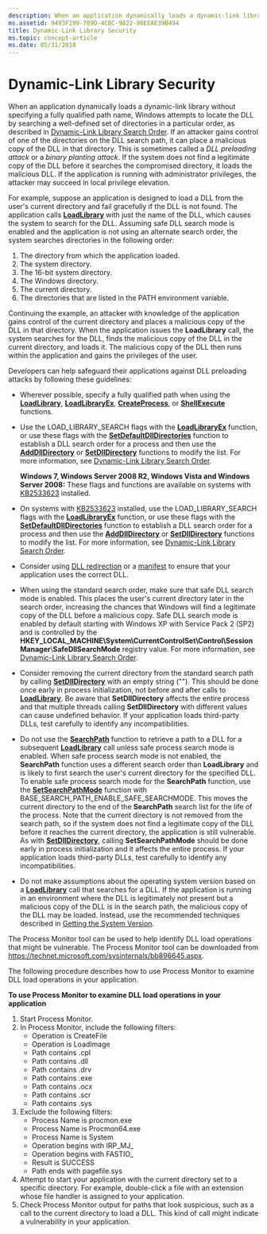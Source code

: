 ```yaml
---
description: When an application dynamically loads a dynamic-link library without specifying a fully qualified path name, Windows attempts to locate the DLL by searching a well-defined set of directories in a particular order, as described in Dynamic-Link Library Search Order. If an attacker gains control of one of the directories on the DLL search path, it can place a malicious copy of the DLL in that directory. This is sometimes called a DLL preloading attack or a binary planting attack.
ms.assetid: 9493F299-789D-4CBC-9822-96EEAE39B494
title: Dynamic-Link Library Security
ms.topic: concept-article
ms.date: 05/31/2018
---
```


# Dynamic-Link Library Security

When an application dynamically loads a dynamic-link library without specifying a fully qualified path name, Windows attempts to locate the DLL by searching a well-defined set of directories in a particular order, as described in [Dynamic-Link Library Search Order](dynamic-link-library-search-order.md). If an attacker gains control of one of the directories on the DLL search path, it can place a malicious copy of the DLL in that directory. This is sometimes called a *DLL preloading attack* or a *binary planting attack*. If the system does not find a legitimate copy of the DLL before it searches the compromised directory, it loads the malicious DLL. If the application is running with administrator privileges, the attacker may succeed in local privilege elevation.

For example, suppose an application is designed to load a DLL from the user's current directory and fail gracefully if the DLL is not found. The application calls [**LoadLibrary**](/windows/win32/api/libloaderapi/nf-libloaderapi-loadlibrarya) with just the name of the DLL, which causes the system to search for the DLL. Assuming safe DLL search mode is enabled and the application is not using an alternate search order, the system searches directories in the following order:

1.  The directory from which the application loaded.
2.  The system directory.
3.  The 16-bit system directory.
4.  The Windows directory.
5.  The current directory.
6.  The directories that are listed in the PATH environment variable.

Continuing the example, an attacker with knowledge of the application gains control of the current directory and places a malicious copy of the DLL in that directory. When the application issues the **LoadLibrary** call, the system searches for the DLL, finds the malicious copy of the DLL in the current directory, and loads it. The malicious copy of the DLL then runs within the application and gains the privileges of the user.

Developers can help safeguard their applications against DLL preloading attacks by following these guidelines:

-   Wherever possible, specify a fully qualified path when using the [**LoadLibrary**](/windows/win32/api/libloaderapi/nf-libloaderapi-loadlibrarya), [**LoadLibraryEx**](/windows/desktop/api/LibLoaderAPI/nf-libloaderapi-loadlibraryexa), [**CreateProcess**](/windows/desktop/api/processthreadsapi/nf-processthreadsapi-createprocessa), or [**ShellExecute**](/windows/desktop/api/shellapi/nf-shellapi-shellexecutea) functions.
-   Use the LOAD\_LIBRARY\_SEARCH flags with the [**LoadLibraryEx**](/windows/desktop/api/LibLoaderAPI/nf-libloaderapi-loadlibraryexa) function, or use these flags with the [**SetDefaultDllDirectories**](/windows/desktop/api/LibLoaderAPI/nf-libloaderapi-setdefaultdlldirectories) function to establish a DLL search order for a process and then use the [**AddDllDirectory**](/windows/desktop/api/LibLoaderAPI/nf-libloaderapi-adddlldirectory) or [**SetDllDirectory**](/windows/desktop/api/Winbase/nf-winbase-setdlldirectorya) functions to modify the list. For more information, see [Dynamic-Link Library Search Order](dynamic-link-library-search-order.md).

    **Windows 7, Windows Server 2008 R2, Windows Vista and Windows Server 2008:** These flags and functions are available on systems with [KB2533623](https://support.microsoft.com/kb/2533623) installed.

-   On systems with [KB2533623](https://support.microsoft.com/kb/2533623) installed, use the LOAD\_LIBRARY\_SEARCH flags with the [**LoadLibraryEx**](/windows/desktop/api/LibLoaderAPI/nf-libloaderapi-loadlibraryexa) function, or use these flags with the [**SetDefaultDllDirectories**](/windows/desktop/api/LibLoaderAPI/nf-libloaderapi-setdefaultdlldirectories) function to establish a DLL search order for a process and then use the [**AddDllDirectory**](/windows/desktop/api/LibLoaderAPI/nf-libloaderapi-adddlldirectory) or [**SetDllDirectory**](/windows/desktop/api/Winbase/nf-winbase-setdlldirectorya) functions to modify the list. For more information, see [Dynamic-Link Library Search Order](dynamic-link-library-search-order.md).
-   Consider using [DLL redirection](dynamic-link-library-redirection.md) or a [manifest](/windows/desktop/SbsCs/manifests) to ensure that your application uses the correct DLL.
-   When using the standard search order, make sure that safe DLL search mode is enabled. This places the user's current directory later in the search order, increasing the chances that Windows will find a legitimate copy of the DLL before a malicious copy. Safe DLL search mode is enabled by default starting with Windows XP with Service Pack 2 (SP2) and is controlled by the **HKEY\_LOCAL\_MACHINE\\System\\CurrentControlSet\\Control\\Session Manager**\\**SafeDllSearchMode** registry value. For more information, see [Dynamic-Link Library Search Order](dynamic-link-library-search-order.md).
-   Consider removing the current directory from the standard search path by calling [**SetDllDirectory**](/windows/desktop/api/Winbase/nf-winbase-setdlldirectorya) with an empty string (""). This should be done once early in process initialization, not before and after calls to [**LoadLibrary**](/windows/win32/api/libloaderapi/nf-libloaderapi-loadlibrarya). Be aware that **SetDllDirectory** affects the entire process and that multiple threads calling **SetDllDirectory** with different values can cause undefined behavior. If your application loads third-party DLLs, test carefully to identify any incompatibilities.
-   Do not use the [**SearchPath**](/windows/desktop/api/processenv/nf-processenv-searchpathw) function to retrieve a path to a DLL for a subsequent [**LoadLibrary**](/windows/win32/api/libloaderapi/nf-libloaderapi-loadlibrarya) call unless safe process search mode is enabled. When safe process search mode is not enabled, the **SearchPath** function uses a different search order than **LoadLibrary** and is likely to first search the user's current directory for the specified DLL. To enable safe process search mode for the **SearchPath** function, use the [**SetSearchPathMode**](/windows/desktop/api/winbase/nf-winbase-setsearchpathmode) function with BASE\_SEARCH\_PATH\_ENABLE\_SAFE\_SEARCHMODE. This moves the current directory to the end of the **SearchPath** search list for the life of the process. Note that the current directory is not removed from the search path, so if the system does not find a legitimate copy of the DLL before it reaches the current directory, the application is still vulnerable. As with [**SetDllDirectory**](/windows/desktop/api/Winbase/nf-winbase-setdlldirectorya), calling **SetSearchPathMode** should be done early in process initialization and it affects the entire process. If your application loads third-party DLLs, test carefully to identify any incompatibilities.
-   Do not make assumptions about the operating system version based on a [**LoadLibrary**](/windows/win32/api/libloaderapi/nf-libloaderapi-loadlibrarya) call that searches for a DLL. If the application is running in an environment where the DLL is legitimately not present but a malicious copy of the DLL is in the search path, the malicious copy of the DLL may be loaded. Instead, use the recommended techniques described in [Getting the System Version](/windows/desktop/SysInfo/getting-the-system-version).

The Process Monitor tool can be used to help identify DLL load operations that might be vulnerable. The Process Monitor tool can be downloaded from <https://technet.microsoft.com/sysinternals/bb896645.aspx>.

The following procedure describes how to use Process Monitor to examine DLL load operations in your application.

**To use Process Monitor to examine DLL load operations in your application**

1.  Start Process Monitor.
2.  In Process Monitor, include the following filters:
    -   Operation is CreateFile
    -   Operation is LoadImage
    -   Path contains .cpl
    -   Path contains .dll
    -   Path contains .drv
    -   Path contains .exe
    -   Path contains .ocx
    -   Path contains .scr
    -   Path contains .sys
3.  Exclude the following filters:
    -   Process Name is procmon.exe
    -   Process Name is Procmon64.exe
    -   Process Name is System
    -   Operation begins with IRP\_MJ\_
    -   Operation begins with FASTIO\_
    -   Result is SUCCESS
    -   Path ends with pagefile.sys
4.  Attempt to start your application with the current directory set to a specific directory. For example, double-click a file with an extension whose file handler is assigned to your application.
5.  Check Process Monitor output for paths that look suspicious, such as a call to the current directory to load a DLL. This kind of call might indicate a vulnerability in your application.

 

 
